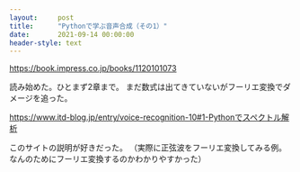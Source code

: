 ```yaml
---
layout:     post
title:      "Pythonで学ぶ音声合成（その1）"
date:       2021-09-14 00:00:00
header-style: text
---
```

<https://book.impress.co.jp/books/1120101073>

読み始めた。ひとまず2章まで。
まだ数式は出てきていないがフーリエ変換でダメージを追った。

<https://www.itd-blog.jp/entry/voice-recognition-10#1-Pythonでスペクトル解析>

このサイトの説明が好きだった。
（実際に正弦波をフーリエ変換してみる例。なんのためにフーリエ変換するのかわかりやすかった）
